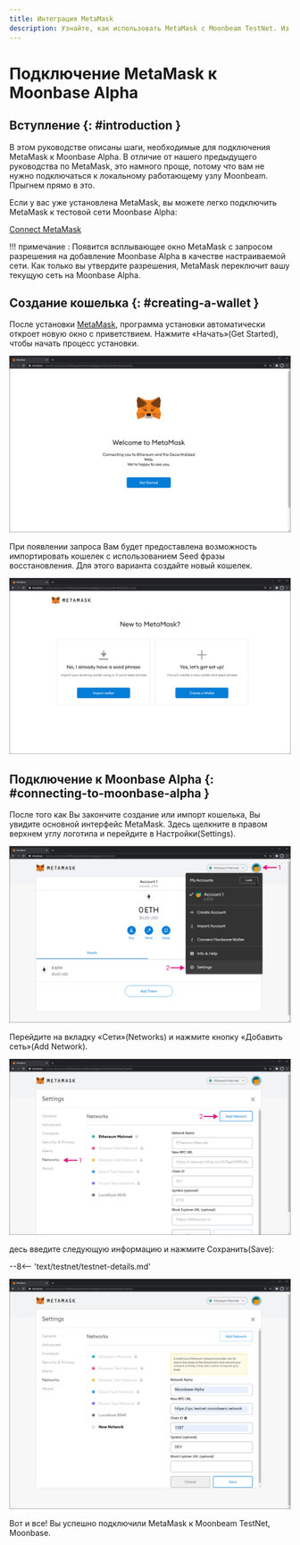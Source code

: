 ```yaml
---
title: Интеграция MetaMask
description: Узнайте, как использовать MetaMask с Moonbeam TestNet. Из этого туториала Вы узнаете, как подключить MetaMask, установленную по умолчанию, к Moonbase Alpha.
---
```


# Подключение MetaMask к Moonbase Alpha

## Вступление {: #introduction } 

В этом руководстве описаны шаги, необходимые для подключения MetaMask к Moonbase Alpha. В отличие от нашего предыдущего руководства по MetaMask, это намного проще, потому что вам не нужно подключаться к локальному работающему узлу Moonbeam. Прыгнем прямо в это.

Если у вас уже установлена MetaMask, вы можете легко подключить MetaMask к тестовой сети Moonbase Alpha:

<div class="button-wrapper">
    <a href="#" class="md-button connectMetaMask">Connect MetaMask</a>
</div>

!!! примечание :
    Появится всплывающее окно MetaMask с запросом разрешения на добавление Moonbase Alpha в качестве настраиваемой сети. Как только вы утвердите разрешения, MetaMask переключит вашу текущую сеть на Moonbase Alpha.
## Создание кошелька {: #creating-a-wallet }

После установки [MetaMask](https://metamask.io), программа установки автоматически откроет новую окно с приветствием. Нажмите «Начать»(Get Started), чтобы начать процесс установки.

![MetaMask1](/images/testnet/testnet-metamask1.png)

При появлении запроса Вам будет предоставлена возможность импортировать кошелек с использованием Seed фразы восстановления. Для этого варианта создайте новый кошелек.

![MetaMask2](/images/testnet/testnet-metamask2.png)

## Подключение к Moonbase Alpha {: #connecting-to-moonbase-alpha } 

После того как Вы закончите создание или импорт кошелька, Вы увидите основной интерфейс MetaMask. Здесь щелкните в правом верхнем углу логотипа и перейдите в Настройки(Settings).

![MetaMask3](/images/testnet/testnet-metamask3.png)

Перейдите на вкладку «Сети»(Networks) и нажмите кнопку «Добавить сеть»(Add Network).

![MetaMask4](/images/testnet/testnet-metamask4.png)

десь введите следующую информацию и нажмите Сохранить(Save):

--8<-- 'text/testnet/testnet-details.md'

![MetaMask5](/images/testnet/testnet-metamask5.png)

Вот и все! Вы успешно подключили MetaMask к Moonbeam TestNet, Moonbase.
